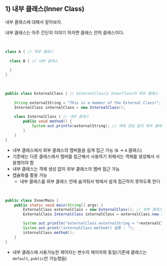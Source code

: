## 1) 내부 클래스(Inner Class)

내부 클래스에 대해서 알아보자. 

내부 클래스는 아주 간단히 이야기 하자면 클래스 안의 클래스이다.

<br>

```java
class A { // 외부 클래스
  
  class B { // 내부 클래스
    
  }
}
```

<br>

```java
public class ExternalClass { // ExternalClass는 InnerClass의 외부 클래스
    
    String externalString = "This is a member of the External Class!";
    InternalClass internalClass = new InternalClass();
    
    class InternalClass { // 내부 클래스
        public void method() {
            System.out.println(externalString); // 객체 생성 없이 외부 클래스 멤버에 바로 접근 가능
        }
    }
}
```

* 내부 클래스에서 외부 클래스의 멤버들을 쉽게 접근 가능 (`B` → `A` 클래스)
* 기존에는 다른 클래스에서 멤버를 접근해서 사용하기 위해서는 객체를 생성해서 사용했어야 함
* 내부 클래스는 객체 생성 없이 외부 클래스의 멤버 접근 가능
* 캡슐화를 활용 가능
  * 내부 클래스를 외부 클래스 안에 숨겨둬서 밖에서 쉽게 접근하지 못하도록 한다

<br>

```java
public class InnerMain {
    public static void main(String[] args) {
        ExternalClass externalClass = new ExternalClass(); // 외부 클래스의 객체를 먼저 생성해야 내부클래스의 객체 생성해서 사용가능
        ExternalClass.InternalClass internalClass = externalClass.new InternalClass();

        System.out.println("externalClass.externalString = "+externalClass.externalString);
        System.out.print("internalClass.method() 실행 : ");
        internalClass.method();
    }
}
```

* 내부 클래스에 사용가능한 제어자는 변수의 제어자와 동일(기존에 클래스는 `default`, `public`만 가능했음)